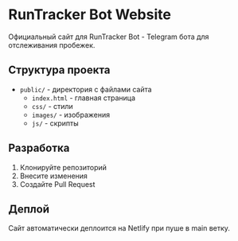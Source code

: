 # RunTracker Bot Website

Официальный сайт для RunTracker Bot - Telegram бота для отслеживания пробежек.

## Структура проекта

- `public/` - директория с файлами сайта
  - `index.html` - главная страница
  - `css/` - стили
  - `images/` - изображения
  - `js/` - скрипты

## Разработка

1. Клонируйте репозиторий
2. Внесите изменения
3. Создайте Pull Request

## Деплой

Сайт автоматически деплоится на Netlify при пуше в main ветку.